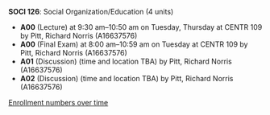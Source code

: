 **SOCI 126**: Social Organization/Education (4 units)

- **A00** (Lecture) at 9:30 am–10:50 am on Tuesday, Thursday at CENTR 109 by Pitt, Richard Norris (A16637576)
- **A00** (Final Exam) at 8:00 am–10:59 am on Tuesday at CENTR 109 by Pitt, Richard Norris (A16637576)
- **A01** (Discussion) (time and location TBA) by Pitt, Richard Norris (A16637576)
- **A02** (Discussion) (time and location TBA) by Pitt, Richard Norris (A16637576)

[Enrollment numbers over time](./SOCI126.tsv)
